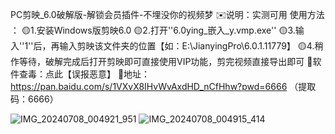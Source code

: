 PC剪映_6.0破解版-解锁会员插件-不埋没你的视频梦
✉️说明：实测可用
使用方法 ：
🟡1.安装Windows版剪映6.0
🟡2.打开''6.0ying_嵌入_y.vmp.exe''
🟡3.输入''1''后，再输入剪映该文件夹的位置【如：E:\JianyingPro\6.0.1.11779】
🟡4.稍作等待，破解完成后打开剪映即可直接使用VIP功能，剪完视频直接导出即可
🔴软件查毒：点此【误报恶意】
📱地址：https://pan.baidu.com/s/1VXvX8IHvWvAxdHD_nCfHhw?pwd=6666  （提取码：6666）

![IMG_20240708_004921_951](https://github.com/dl666123/dl666123.github.io/assets/75674705/305b8dc2-7694-49d0-8914-2578285dc475)
![IMG_20240708_004915_414](https://github.com/dl666123/dl666123.github.io/assets/75674705/e61c9d7e-bc57-477c-b554-8221c09fd0e9)
